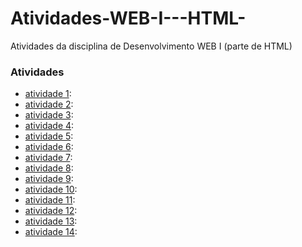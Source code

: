 # Atividades-WEB-I---HTML-
Atividades da disciplina de Desenvolvimento WEB I (parte de HTML)
### Atividades
- [atividade 1](atividade1.html):
- [atividade 2](atividade2.html): 
- [atividade 3](atividade3.html):
- [atividade 4](atividade4.html):
- [atividade 5](atividade5.html):
- [atividade 6](atividade6.html):
- [atividade 7](atividade7.html):
- [atividade 8](atividade8.html):
- [atividade 9](atividade9.html):
- [atividade 10](atividade10.html):
- [atividade 11](atividade11.html):
- [atividade 12](atividade12.html):
- [atividade 13](atividade13.html):
- [atividade 14](atividade14.html):
